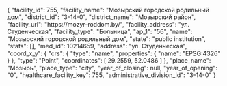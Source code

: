 {
    "facility_id": 755,
    "facility_name": "Мозырский городской родильный дом",
    "district_id": "3-14-0",
    "district_name": "Мозырский район",
    "facility_url": "https:\/\/mozyr-roddom.by\/",
    "facility_address": "ул. Студенческая",
    "facility_type": "Больница",
    "ap_1": "56",
    "name": "Мозырский городской родильный дом",
    "state": "public institution",
    "stats": [],
    "med_id": 10214659,
    "address": "ул. Студенческая",
    "coord_x_y": {
        "crs": {
            "type": "name",
            "properties": {
                "name": "EPSG:4326"
            }
        },
        "type": "Point",
        "coordinates": [
            29.2559,
            52.0486
        ]
    },
    "place_name": "Мозырь",
    "place_type": "city",
    "year_of_closing": null,
    "year_of_opening": "0",
    "healthcare_facility_key": 755,
    "administrative_division_id": "3-14-0"
}